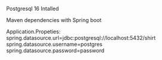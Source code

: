 Postgresql 16 Intalled

Maven dependencies with Spring boot

Application.Propeties: spring.datasource.url=jdbc:postgresql://localhost:5432/shirt 
spring.datasource.username=postgres 
spring.datasource.password=password
